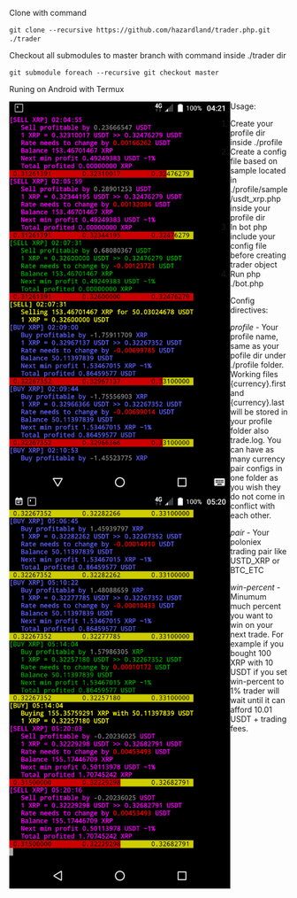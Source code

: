 Clone with command
```
git clone --recursive https://github.com/hazardland/trader.php.git ./trader
```
Checkout all submodules to master branch with command inside ./trader dir
```
git submodule foreach --recursive git checkout master
```
Runing on Android with Termux

<div>
<img src="./doc/images/xrp_sell.png" width="400" style='float:left'/>
<img src="./doc/images/xrp_buy.png" width="400" style='float:left'/>
</div>

Usage:

1. Create your profile dir inside ./profile
2. Create a config file based on sample located in ./profile/sample/usdt_xrp.php inside your profile dir
3. In bot php include your config file before creating trader object
4. Run php ./bot.php

Config directives:

*profile* - Your profile name, same as your pofile dir under ./profile folder. Working files {currency}.first and {currency}.last will be stored in your profile folder also trade.log. You can have as many currency pair configs in one folder as you wish they do not come in conflict with each other.

*pair* - Your poloniex trading pair like USTD_XRP or BTC_ETC

*win-percent* - Minumum much percent you want to win on your next trade. For example if you bought 100 XRP with 10 USDT if you set win-percent to 1% trader will wait until it can afford 10.01 USDT + trading fees.
